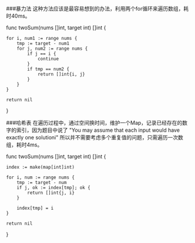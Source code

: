 
###暴力法
这种方法应该是最容易想到的办法，利用两个for循环来遍历数组，耗时40ms。

func twoSum(nums []int, target int) []int {
    
    for i, num1 := range nums {
        tmp := target - num1
        for j, num2 := range nums {
            if j == i {
                continue
            }
            if tmp == num2 {
                return []int{i, j}
            }
        }
    }

    return nil
}

###哈希表
在遍历过程中，通过空间换时间，维护一个Map，记录已经存在的数字的索引，因为题目中说了 
"You may assume that each input would have exactly one solutioni"
所以并不需要考虑多个重复值的问题，只需遍历一次数组，耗时4ms。

func twoSum(nums []int, target int) []int {
    
    index := make(map[int]int)

    for i, num := range nums {
        tmp := target - num
        if j, ok := index[tmp]; ok {
            return []int{j, i}
        }

        index[tmp] = i
    }

    return nil
}


